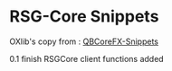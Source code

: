 # RSG-Core Snippets


OXlib's copy from : [QBCoreFX-Snippets](https://github.com/JericoFX/QBCore-FX-Snippets/)


0.1 finish RSGCore client functions added